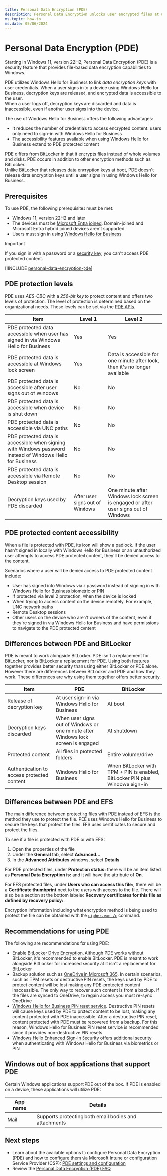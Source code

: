 ```yaml
---
title: Personal Data Encryption (PDE)
description: Personal Data Encryption unlocks user encrypted files at user sign-in instead of at boot.
ms.topic: how-to
ms.date: 05/06/2024
---
```


# Personal Data Encryption (PDE)

Starting in Windows 11, version 22H2, Personal Data Encryption (PDE) is a security feature that provides file-based data encryption capabilities to Windows.

PDE utilizes Windows Hello for Business to link *data encryption keys* with user credentials. When a user signs in to a device using Windows Hello for Business, decryption keys are released, and encrypted data is accessible to the user.\
When a user logs off, decryption keys are discarded and data is inaccessible, even if another user signs into the device.

The use of Windows Hello for Business offers the following advantages:

- It reduces the number of credentials to access encrypted content: users only need to sign-in with Windows Hello for Business
- The accessibility features available when using Windows Hello for Business extend to PDE protected content

PDE differs from BitLocker in that it encrypts files instead of whole volumes and disks. PDE occurs in addition to other encryption methods such as BitLocker.\
Unlike BitLocker that releases data encryption keys at boot, PDE doesn't release data encryption keys until a user signs in using Windows Hello for Business.

## Prerequisites

To use PDE, the following prerequisites must be met:

- Windows 11, version 22H2 and later
- The devices must be [Microsoft Entra joined][AAD-1]. Domain-joined and Microsoft Entra hybrid joined devices aren't supported
- Users must sign in using [Windows Hello for Business](../../../identity-protection/hello-for-business/index.md)

> [!IMPORTANT]
> If you sign in with a password or a [security key][AAD-2], you can't access PDE protected content.

[!INCLUDE [personal-data-encryption-pde](../../../../../includes/licensing/personal-data-encryption-pde.md)]

## PDE protection levels

PDE uses *AES-CBC* with a *256-bit key* to protect content and offers two levels of protection. The level of protection is determined based on the organizational needs. These levels can be set via the [PDE APIs](/uwp/api/windows.security.dataprotection.userdataprotectionmanager).

| Item | Level 1 | Level 2 |
|---|---|---|
| PDE protected data accessible when user has signed in via Windows Hello for Business | Yes | Yes |
| PDE protected data is accessible at Windows lock screen | Yes | Data is accessible for one minute after lock, then it's no longer available |
| PDE protected data is accessible after user signs out of Windows | No | No |
| PDE protected data is accessible when device is shut down | No | No |
| PDE protected data is accessible via UNC paths | No | No |
| PDE protected data is accessible when signing with Windows password instead of Windows Hello for Business | No | No |
| PDE protected data is accessible via Remote Desktop session | No | No |
| Decryption keys used by PDE discarded | After user signs out of Windows | One minute after Windows lock screen is engaged or after user signs out of Windows |

## PDE protected content accessibility

When a file is protected with PDE, its icon will show a padlock. If the user hasn't signed in locally with Windows Hello for Business or an unauthorized user attempts to access PDE protected content, they'll be denied access to the content.

Scenarios where a user will be denied access to PDE protected content include:

- User has signed into Windows via a password instead of signing in with Windows Hello for Business biometric or PIN
- If protected via level 2 protection, when the device is locked
- When trying to access content on the device remotely. For example, UNC network paths
- Remote Desktop sessions
- Other users on the device who aren't owners of the content, even if they're signed in via Windows Hello for Business and have permissions to navigate to the PDE protected content

## Differences between PDE and BitLocker

PDE is meant to work alongside BitLocker. PDE isn't a replacement for BitLocker, nor is BitLocker a replacement for PDE. Using both features together provides better security than using either BitLocker or PDE alone. However there are differences between BitLocker and PDE and how they work. These differences are why using them together offers better security.

| Item | PDE | BitLocker |
|--|--|--|
| Release of decryption key | At user sign-in via Windows Hello for Business | At boot |
| Decryption keys discarded | When user signs out of Windows or one minute after Windows lock screen is engaged | At shutdown |
| Protected content | All files in protected folders | Entire volume/drive |
| Authentication to access protected content | Windows Hello for Business | When BitLocker with TPM + PIN is enabled, BitLocker PIN plus Windows sign-in |

## Differences between PDE and EFS

The main difference between protecting files with PDE instead of EFS is the method they use to protect the file. PDE uses Windows Hello for Business to secure the keys that protect the files. EFS uses certificates to secure and protect the files.

To see if a file is protected with PDE or with EFS:

1. Open the properties of the file
1. Under the **General** tab, select **Advanced...**
1. In the **Advanced Attributes** windows, select **Details**

For PDE protected files, under **Protection status:** there will be an item listed as **Personal Data Encryption is:** and it will have the attribute of **On**.

For EFS protected files, under **Users who can access this file:**, there will be a **Certificate thumbprint** next to the users with access to the file. There will also be a section at the bottom labeled **Recovery certificates for this file as defined by recovery policy:**.

Encryption information including what encryption method is being used to protect the file can be obtained with the [`cipher.exe /c`](/windows-server/administration/windows-commands/cipher) command.

## Recommendations for using PDE

The following are recommendations for using PDE:

- Enable [BitLocker Drive Encryption](../bitlocker/index.md). Although PDE works without BitLocker, it's recommended to enable BitLocker. PDE is meant to work alongside BitLocker for increased security at it isn't a replacement for BitLocker
- Backup solution such as [OneDrive in Microsoft 365](/sharepoint/onedrive-overview). In certain scenarios, such as TPM resets or destructive PIN resets, the keys used by PDE to protect content will be lost making any PDE-protected content inaccessible. The only way to recover such content is from a backup. If the files are synced to OneDrive, to regain access you must re-sync OneDrive
- [Windows Hello for Business PIN reset service](../../../identity-protection/hello-for-business/hello-feature-pin-reset.md). Destructive PIN resets will cause keys used by PDE to protect content to be lost, making any content protected with PDE inaccessible. After a destructive PIN reset, content protected with PDE must be recovered from a backup. For this reason, Windows Hello for Business PIN reset service is recommended since it provides non-destructive PIN resets
- [Windows Hello Enhanced Sign-in Security](/windows-hardware/design/device-experiences/windows-hello-enhanced-sign-in-security) offers additional security when authenticating with Windows Hello for Business via biometrics or PIN

## Windows out of box applications that support PDE

Certain Windows applications support PDE out of the box. If PDE is enabled on a device, these applications will utilize PDE:

| App name | Details |
|-|-|
| Mail | Supports protecting both email bodies and attachments|

## Next steps

- Learn about the available options to configure Personal Data Encryption (PDE) and how to configure them via Microsoft Intune or configuration Service Provider (CSP): [PDE settings and configuration](configure.md)
- Review the [Personal Data Encryption (PDE) FAQ](faq.yml)

<!--links used in this document-->

[AAD-1]: /azure/active-directory/devices/concept-azure-ad-join
[AAD-2]: /azure/active-directory/authentication/howto-authentication-passwordless-security-key
